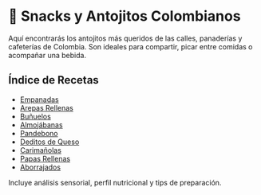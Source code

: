 # 🍢 Snacks y Antojitos Colombianos

Aquí encontrarás los antojitos más queridos de las calles, panaderías y cafeterías de Colombia. Son ideales para compartir, picar entre comidas o acompañar una bebida.

## Índice de Recetas
- [Empanadas](empanadas/empanadas.md)
- [Arepas Rellenas](arepas_rellenas/arepas_rellenas.md)
- [Buñuelos](bunuelos/bunuelos.md)
- [Almojábanas](almojabanas/almojabanas.md)
- [Pandebono](pandebono/pandebono.md)
- [Deditos de Queso](deditos_de_queso/deditos_de_queso.md)
- [Carimañolas](carimanolas/carimanolas.md)
- [Papas Rellenas](papas_rellenas/papas_rellenas.md)
- [Aborrajados](aborrajados/aborrajados.md)

Incluye análisis sensorial, perfil nutricional y tips de preparación.
